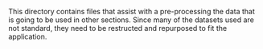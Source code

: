 This directory contains files that assist with a pre-processing the data that is going to be used in other sections. Since many of the datasets used are not standard, they need to be restructed and repurposed to fit the application.
